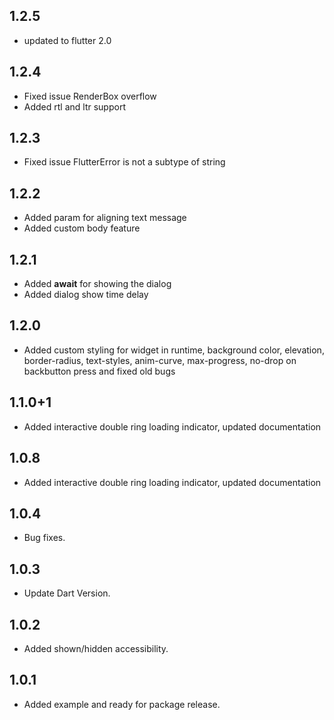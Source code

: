 ## 1.2.5
* updated to flutter 2.0

## 1.2.4
* Fixed issue RenderBox overflow
* Added rtl and ltr support

## 1.2.3
* Fixed issue FlutterError is not a subtype of string

## 1.2.2
* Added param for aligning text message
* Added custom body feature

## 1.2.1
* Added **await** for showing the dialog
* Added dialog show time delay
## 1.2.0  

 - Added custom styling for widget in runtime, background color,
   elevation, border-radius, text-styles, anim-curve, max-progress,
   no-drop on backbutton press and fixed old bugs

## 1.1.0+1
* Added interactive double ring loading indicator, updated documentation

## 1.0.8
* Added interactive double ring loading indicator, updated documentation

## 1.0.4 
 * Bug fixes.

## 1.0.3 
* Update Dart Version.

## 1.0.2
* Added shown/hidden accessibility.

## 1.0.1
* Added example and ready for package release.

